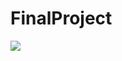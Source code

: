 # FinalProject
[![](https://mermaid.ink/img/pako:eNp1kUtLQzEQhf9KmFWl7cJtdKVVEHyBLgNlTMYamodMcgWp97-b5LZQMc1qcr4zJ0xmBzoaAgnaYUorixtGr4Io55ljvYjLn-VS3Eb25391KeYebZidTXJzVK9GTpPUMiewm5R65gm_aP2Ww1o7q7eH_oZcRPMfjSq0Ysqr-cdx94-zDeULkSgfR10xBtMlD2Vi1yXX0UXukhVmugtd9Gr9KVS7noZ8sq3DyqywAE9c_taUvbRJFeQP8qRAltIgbxWoMBbf8GnKEzfG5sgg39ElWgAOOb58Bw0y80AH0363e9f4C-EDl-8)](https://mermaid.live/edit#pako:eNp1kUtLQzEQhf9KmFWl7cJtdKVVEHyBLgNlTMYamodMcgWp97-b5LZQMc1qcr4zJ0xmBzoaAgnaYUorixtGr4Io55ljvYjLn-VS3Eb25391KeYebZidTXJzVK9GTpPUMiewm5R65gm_aP2Ww1o7q7eH_oZcRPMfjSq0Ysqr-cdx94-zDeULkSgfR10xBtMlD2Vi1yXX0UXukhVmugtd9Gr9KVS7noZ8sq3DyqywAE9c_taUvbRJFeQP8qRAltIgbxWoMBbf8GnKEzfG5sgg39ElWgAOOb58Bw0y80AH0363e9f4C-EDl-8)
